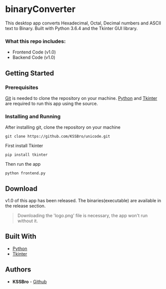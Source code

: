 # binaryConverter

This desktop app converts Hexadecimal, Octal, Decimal numbers and ASCII text to Binary. Built with Python 3.6.4 and the Tkinter GUI library.

### What this repo includes:

- Frontend Code (v1.0)
- Backend Code (v1.0)

## Getting Started

### Prerequisites

[Git](https://git-scm.com/) is needed to clone the repository on your machine.
[Python](https://www.python.org/) and [Tkinter](https://docs.python.org/2/library/tkinter.html) are required to run this app using the source.

### Installing and Running

After installing git, clone the repository on your machine

```
git clone https://github.com/KSSBro/unicode.git
```

First install Tkinter

```
pip install tkinter
```

Then run the app

```
python frontend.py
```

## Download

v1.0 of this app has been released.
The binaries(executable) are available in the release section.

> Downloading the 'logo.png' file is necessary, the app won't run without it.

## Built With

- [Python](https://www.python.org/)
- [Tkinter](https://docs.python.org/2/library/tkinter.html)

## Authors

- **KSSBro** - [Github](https://github.com/KSSBro)
